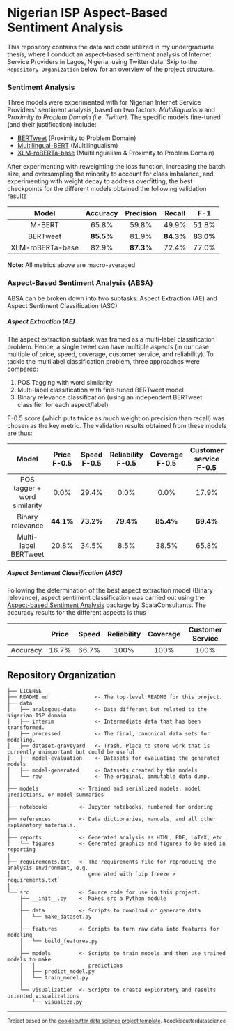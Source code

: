 Nigerian ISP Aspect-Based Sentiment Analysis
==============================
This repository contains the data and code utilized in my undergraduate thesis, where I conduct an aspect-based sentiment analysis of Internet Service Providers in Lagos, Nigeria, using Twitter data. Skip to the `Repository Organization` below for an overview of the project structure.

### Sentiment Analysis
Three models were experimented with for Nigerian Internet Service Providers' sentiment analysis, based on two factors: *Multilingualism* and *Proximity to Problem Domain (i.e. Twitter)*. The specific models fine-tuned (and their justification) include:
- [BERTweet](https://huggingface.co/finiteautomata/bertweet-base-sentiment-analysis) (Proximity to Problem Domain)
- [Multilingual-BERT](https://huggingface.co/bert-base-multilingual-cased) (Multilingualism)
- [XLM-roBERTa-base](https://huggingface.co/cardiffnlp/twitter-xlm-roberta-base-sentiment) (Multilingualism & Proximity to Problem Domain)

After experimenting with reweighting the loss function, increasing the batch size, and oversampling the minority to account for class imbalance, and experimenting with weight decay to address overfitting, the best checkpoints for the different models obtained the following validation results

|       Model      | Accuracy     | Precision | Recall |  F-1  |
|:----------------:|:------------:|:---------:|:------:|:-----:|
|      M-BERT      |   65.8%      |   59.8%   |  49.9% | 51.8% |
|     BERTweet     |   **85.5%**  |   81.9%   |  **84.3%** | **83.0%** |
| XLM-roBERTa-base |   82.9%      |   **87.3%**   |  72.4% | 77.0% |
**Note:** All metrics above are macro-averaged

### Aspect-Based Sentiment Analysis (ABSA)
ABSA can be broken down into two subtasks: Aspect Extraction (AE) and Aspect Sentiment Classification (ASC)

##### Aspect Extraction (AE)
The aspect extraction subtask was framed as a multi-label classification problem. Hence, a single tweet can have multiple aspects (in our case multiple of price, speed, coverage, customer service, and reliability). To tackle the multilabel classification problem, three approaches were compared:

1. POS Tagging with word similarity
2. Multi-label classification with fine-tuned BERTweet model
3. Binary relevance classification (using an independent BERTweet classifier for each aspect/label)

F-0.5 score (which puts twice as much weight on precision than recall) was chosen as the key metric. The validation results obtained from these models are thus:

|                        Model | Price F-0.5 | Speed F-0.5 | Reliability F-0.5 | Coverage F-0.5 | Customer service F-0.5 |
|:-----------------------------:|:------------:|:------------:|:------------------:|:---------------:|:-----------------------:|
| POS tagger + word similarity |        0.0% |       29.4% |              0.0% |           0.0% |                  17.9% |
|             Binary relevance |       **44.1%** |       **73.2%** |             **79.4%** |          **85.4%** |                  **69.4%** |
|         Multi-label BERTweet |       20.8% |       34.5% |              8.5% |          38.5% |                  65.8% |


##### Aspect Sentiment Classification (ASC)
Following the determination of the best aspect extraction model (Binary relevance), aspect sentiment classification was carried out using the [Aspect-based Sentiment Analysis](https://github.com/ScalaConsultants/Aspect-Based-Sentiment-Analysis) package by ScalaConsultants. The accuracy results for the different aspects is thus

|          | Price | Speed | Reliability | Coverage | Customer Service |
|:--------:|:-----:|:-----:|:-----------:|:--------:|:----------------:|
| Accuracy | 16.7% | 66.7% |     100%    |   100%   |       100%       |



Repository Organization
------------

    ├── LICENSE
    ├── README.md               <- The top-level README for this project.
    ├── data
    │   ├── analogous-data      <- Data different but related to the Nigerian ISP domain
    │   ├── interim             <- Intermediate data that has been transformed.
    │   ├── processed           <- The final, canonical data sets for modeling.
    │   ├── dataset-graveyard   <- Trash. Place to store work that is currently unimportant but could be useful
    │   ├── model-evaluation    <- Datasets for evaluating the generated models
    │   ├── model-generated     <- Datasets created by the models
    │   └── raw                 <- The original, immutable data dump.
    │
    ├── models             <- Trained and serialized models, model predictions, or model summaries
    │
    ├── notebooks          <- Jupyter notebooks, numbered for ordering
    │
    ├── references         <- Data dictionaries, manuals, and all other explanatory materials.
    │
    ├── reports            <- Generated analysis as HTML, PDF, LaTeX, etc.
    │   └── figures        <- Generated graphics and figures to be used in reporting
    │
    ├── requirements.txt   <- The requirements file for reproducing the analysis environment, e.g.
    │                         generated with `pip freeze > requirements.txt`
    │
    └── src                <- Source code for use in this project.
        ├── __init__.py    <- Makes src a Python module
        │
        ├── data           <- Scripts to download or generate data
        │   └── make_dataset.py
        │
        ├── features       <- Scripts to turn raw data into features for modeling
        │   └── build_features.py
        │
        ├── models         <- Scripts to train models and then use trained models to make
        │   │                 predictions
        │   ├── predict_model.py
        │   └── train_model.py
        │
        └── visualization  <- Scripts to create exploratory and results oriented visualizations
            └── visualize.py
--------

<p><small>Project based on the <a target="_blank" href="https://drivendata.github.io/cookiecutter-data-science/">cookiecutter data science project template</a>. #cookiecutterdatascience</small></p>

